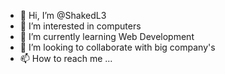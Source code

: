 - 👋 Hi, I’m @ShakedL3
- 👀 I’m interested in computers
- 🌱 I’m currently learning Web Development
- 💞️ I’m looking to collaborate with big company's
- 📫 How to reach me ...

<!---
ShakedL3/ShakedL3 is a ✨ special ✨ repository because its `README.md` (this file) appears on your GitHub profile.
You can click the Preview link to take a look at your changes.
--->
